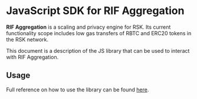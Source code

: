 # JavaScript SDK for RIF Aggregation

**RIF Aggregation** is a scaling and privacy engine for RSK. Its current functionality scope includes low gas transfers
of RBTC and ERC20 tokens in the RSK network.

This document is a description of the JS library that can be used to interact with RIF Aggregation.

## Usage

Full reference on how to use the library can be found [here](https://zksync.io/api/sdk/js/).

<!-- ## Changelog -->

<!--
The changelog of the rif-aggregation.js is avaliable
[here](https://github.com/matter-labs/zksync/blob/master/changelog/js-sdk.md). -->
